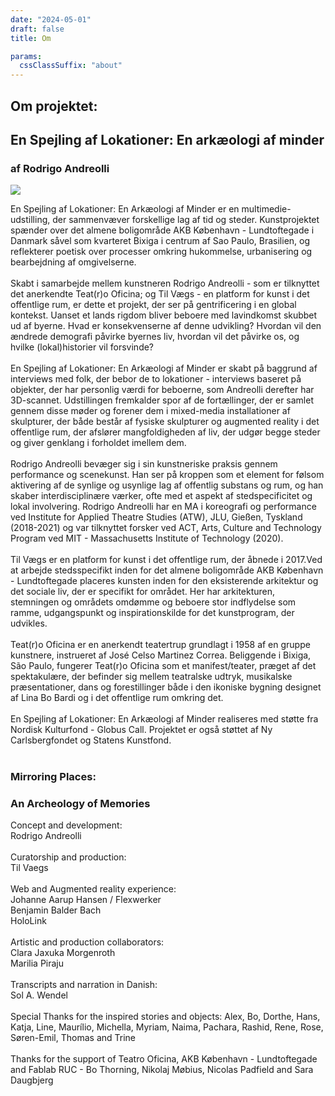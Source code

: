 ```yaml
---
date: "2024-05-01"
draft: false
title: Om

params:
  cssClassSuffix: "about"
---
```


## Om projektet:
## En Spejling af Lokationer: En arkæologi af minder
### af Rodrigo Andreolli

<img src="/images/14_cloud.png">

En Spejling af Lokationer: En Arkæologi af Minder er en multimedie-udstilling, der sammenvæver forskellige lag af tid og steder. Kunstprojektet spænder over det almene boligområde AKB København - Lundtoftegade i Danmark såvel som kvarteret Bixiga i centrum af Sao Paulo, Brasilien, og reflekterer poetisk over processer omkring hukommelse, urbanisering og bearbejdning af omgivelserne.
<br><br>
Skabt i samarbejde mellem kunstneren Rodrigo Andreolli - som er tilknyttet det anerkendte Teat(r)o Oficina; og Til Vægs - en platform for kunst i det offentlige rum, er dette et projekt, der ser på gentrificering i en global kontekst. Uanset et lands rigdom bliver beboere med lavindkomst skubbet ud af byerne. Hvad er konsekvenserne af denne udvikling? Hvordan vil den ændrede demografi påvirke byernes liv, hvordan vil det påvirke os, og hvilke (lokal)historier vil forsvinde?
<br><br>
En Spejling af Lokationer: En Arkæologi af Minder er skabt på baggrund af interviews med folk, der bebor de to lokationer - interviews baseret på objekter, der har personlig værdi for beboerne, som Andreolli derefter har 3D-scannet. Udstillingen fremkalder spor af de fortællinger, der er samlet gennem disse møder og forener dem i mixed-media installationer af skulpturer, der både består af fysiske skulpturer og augmented reality i det offentlige rum, der afslører mangfoldigheden af liv, der udgør begge steder og giver genklang i forholdet imellem dem.
<br><br>
Rodrigo Andreolli bevæger sig i sin kunstneriske praksis gennem performance og scenekunst. Han ser på kroppen som et element for følsom aktivering af de synlige og usynlige lag af offentlig substans og rum, og han skaber interdisciplinære værker, ofte med et aspekt af stedspecificitet og lokal involvering.
Rodrigo Andreolli har en MA i koreografi og performance ved Institute for Applied Theatre Studies (ATW), JLU, Gießen, Tyskland (2018-2021) og var tilknyttet forsker ved ACT, Arts, Culture and Technology Program ved MIT - Massachusetts Institute of Technology (2020).
<br><br>
Til Vægs er en platform for kunst i det offentlige rum, der åbnede i 2017.Ved at arbejde stedsspecifikt inden for det almene boligområde AKB København - Lundtoftegade placeres kunsten inden for den eksisterende arkitektur og det sociale liv, der er specifikt for området. Her har arkitekturen, stemningen og områdets omdømme og beboere stor indflydelse som ramme, udgangspunkt og inspirationskilde for det kunstprogram, der udvikles.
<br><br>
Teat(r)o Oficina er en anerkendt teatertrup grundlagt i 1958 af en gruppe kunstnere, instrueret af José Celso Martinez Correa. Beliggende i Bixiga, São Paulo, fungerer Teat(r)o Oficina som et manifest/teater, præget af det spektakulære, der befinder sig mellem teatralske udtryk, musikalske præsentationer, dans og forestillinger både i den ikoniske bygning designet af Lina Bo Bardi og i det offentlige rum omkring det.
<br><br>
En Spejling af Lokationer: En Arkæologi af Minder realiseres med støtte fra Nordisk Kulturfond - Globus Call. Projektet er også støttet af Ny Carlsbergfondet og Statens Kunstfond.
<br><br>

### Mirroring Places:
### An Archeology of Memories

Concept and development:<br>Rodrigo Andreolli
<br><br>
Curatorship and production:<br>Til Vaegs
<br><br>
Web and Augmented reality experience:<br>
Johanne Aarup Hansen / Flexwerker<br>
Benjamin Balder Bach<br>
HoloLink
<br><br>
Artistic and production collaborators:<br> 
Clara Jaxuka Morgenroth<br>
Marilia Piraju<br>
<br>
Transcripts and narration in Danish:<br>
Sol A. Wendel
<br><br>
Special Thanks for the inspired stories and objects: Alex, Bo, Dorthe, Hans, Katja, Line, Maurílio,  Michella, Myriam, Naima, Pachara, Rashid, Rene, Rose, Søren-Emil, Thomas and Trine
<br><br>
Thanks for the support of Teatro Oficina, AKB København - Lundtoftegade and Fablab RUC - Bo Thorning, Nikolaj Møbius, Nicolas Padfield and Sara Daugbjerg